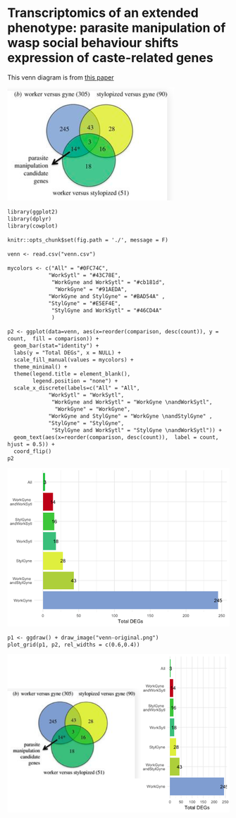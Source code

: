 Transcriptomics of an extended phenotype: parasite manipulation of wasp social behaviour shifts expression of caste-related genes
=================================================================================================================================

This venn diagram is from [this
paper](https://royalsocietypublishing.org/doi/full/10.1098/rspb.2017.0029?url_ver=Z39.88-2003&rfr_id=ori:rid:crossref.org&rfr_dat=cr_pub%3dpubmed)

![](venn-original.png)

    library(ggplot2)
    library(dplyr)
    library(cowplot)

    knitr::opts_chunk$set(fig.path = './', message = F)

    venn <- read.csv("venn.csv")

    mycolors <- c("All" = "#0FC74C",
                 "WorkSytl" = "#43C78E",
                  "WorkGyne and WorkSytl" = "#cb181d", 
                   "WorkGyne" = "#91AEDA", 
                 "WorkGyne and StylGyne" = "#BAD54A" ,
                 "StylGyne" = "#E5EF4E",
                  "StylGyne and WorkSytl" = "#46CD4A"
                  )   

    p2 <- ggplot(data=venn, aes(x=reorder(comparison, desc(count)), y = count,  fill = comparison)) + 
      geom_bar(stat="identity") +
      labs(y = "Total DEGs", x = NULL) +
      scale_fill_manual(values = mycolors) +
      theme_minimal() +
      theme(legend.title = element_blank(),
            legend.position = "none") +
      scale_x_discrete(labels=c("All" = "All",
                 "WorkSytl" = "WorkSytl",
                  "WorkGyne and WorkSytl" = "WorkGyne \nandWorkSytl", 
                   "WorkGyne" = "WorkGyne", 
                 "WorkGyne and StylGyne" = "WorkGyne \nandStylGyne" ,
                 "StylGyne" = "StylGyne",
                  "StylGyne and WorkSytl" = "StylGyne \nandWorkSytl")) +
      geom_text(aes(x=reorder(comparison, desc(count)),  label = count, hjust = 0.5)) +
      coord_flip()
    p2

![](./venn-alt-1.png)

    p1 <- ggdraw() + draw_image("venn-original.png")
    plot_grid(p1, p2, rel_widths = c(0.6,0.4))

![](./geffre-original-alt-1.png)
